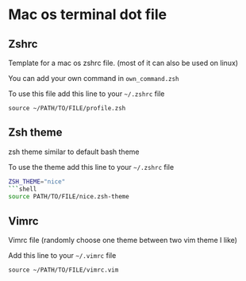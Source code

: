 # Mac os terminal dot file

## Zshrc 

Template for a mac os zshrc file.  (most of it can also be used on linux)

You can add your own command in `own_command.zsh`

To use this file add this line to your  `~/.zshrc` file
```shell 
source ~/PATH/TO/FILE/profile.zsh
```

## Zsh theme

zsh theme similar to default bash theme

To use the theme add this line to your `~/.zshrc` file


```bash 
ZSH_THEME="nice"
```shell
source PATH/TO/FILE/nice.zsh-theme
```

## Vimrc 

Vimrc file (randomly choose one theme between two vim theme I like)

Add this line to your  `~/.vimrc` file

```shell 
source ~/PATH/TO/FILE/vimrc.vim
```


